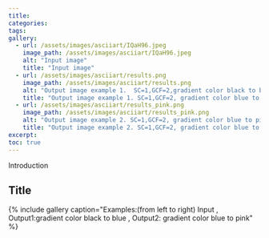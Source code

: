 ```yaml
---
title:  
categories: 
tags: 
gallery:
  - url: /assets/images/asciiart/IQaH96.jpeg
    image_path: /assets/images/asciiart/IQaH96.jpeg
    alt: "Input image"
    title: "Input image"
  - url: /assets/images/asciiart/results.png
    image_path: /assets/images/asciiart/results.png
    alt: "Output image example 1.  SC=1,GCF=2,gradient color black to blue"
    title: "Output image example 1. SC=1,GCF=2, gradient color blue to pink"
  - url: /assets/images/asciiart/results_pink.png
    image_path: /assets/images/asciiart/results_pink.png
    alt: "Output image example 2. SC=1,GCF=2, gradient color blue to pink"
    title: "Output image example 2. SC=1,GCF=2, gradient color blue to pink"
excerpt: 
toc: true
---
```


Introduction

## Title 

{% include gallery caption="Examples:(from left to right) Input , Output1:gradient color black to blue , Output2: gradient color blue to pink" %}